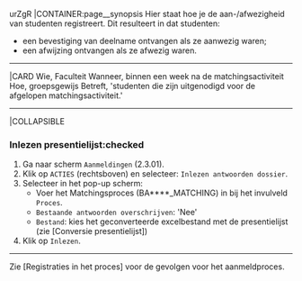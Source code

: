 urZgR
|CONTAINER:page__synopsis
Hier staat hoe je de aan-/afwezigheid van studenten registreert. Dit resulteert in dat studenten:
* een bevestiging van deelname ontvangen als ze aanwezig waren;
* een afwijzing ontvangen als ze afwezig waren.
_____
|CARD
Wie, Faculteit
Wanneer, binnen een week na de matchingsactiviteit
Hoe, groepsgewijs
Betreft, 'studenten die zijn uitgenodigd voor de afgelopen matchingsactiviteit.'
_____
|COLLAPSIBLE
### Inlezen presentielijst:checked
1. Ga naar scherm `Aanmeldingen` (2.3.01).
1. Klik op `ACTIES` (rechtsboven) en selecteer: `Inlezen antwoorden dossier`.
1. Selecteer in het pop-up scherm:
    * Voer het Matchingsproces (BA****_MATCHING) in bij het invulveld `Proces`.
    * `Bestaande antwoorden overschrijven`: 'Nee'
    * `Bestand`: kies het geconverteerde excelbestand met de presentielijst (zie [Conversie presentielijst])
1. Klik op `Inlezen`.

-----

Zie [Registraties in het proces] voor de gevolgen voor het aanmeldproces.